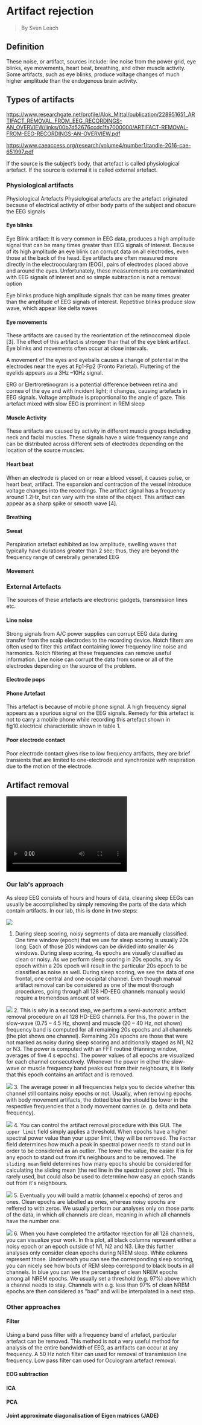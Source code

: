 # Artifact rejection
> By Sven Leach

## Definition
These noise, or artifact, sources include: line noise from the power grid, eye blinks, eye movements, heart beat, breathing, and other muscle activity. Some artifacts, such as eye blinks, produce voltage changes of much higher amplitude than the endogenous brain activity. 









## Types of artifacts
https://www.researchgate.net/profile/Alok_Mittal/publication/228951651_ARTIFACT_REMOVAL_FROM_EEG_RECORDINGS-AN_OVERVIEW/links/00b7d52676ccdc1fa7000000/ARTIFACT-REMOVAL-FROM-EEG-RECORDINGS-AN-OVERVIEW.pdf

https://www.caeaccess.org/research/volume4/number1/tandle-2016-cae-651997.pdf

If the source is the subject’s body, that artefact is
called physiological artefact. If the source is external it is
called external artefact.

### Physiological artifacts
Physiological Artefacts
Physiological artefacts are the artefact originated because of
electrical activity of other body parts of the subject and
obscure the EEG signals

#### Eye blinks
Eye Blink artifact: It is very common in EEG data,
produces a high amplitude signal that can be many
times greater than EEG signals of interest. Because
of its high amplitude an eye blink can corrupt data on
all electrodes, even those at the back of the head. Eye
artifacts are often measured more directly in the
electrooculargram (EOG), pairs of electrodes placed
above and around the eyes. Unfortunately, these
measurements are contaminated with EEG signals of
interest and so simple subtraction is not a removal
option

Eye blinks produce high amplitude signals that can be many
times greater than the amplitude of EEG signals of interest.
Repetitive blinks produce slow wave, which appear like delta
waves 

#### Eye movements
These artifacts are caused by the
reorientation of the retinocorneal dipole [3]. The
effect of this artifact is stronger than that of the eye
blink artifact. Eye blinks and movements often occur
at close intervals. 

A movement of the eyes and eyeballs causes a change of
potential in the electrodes near the eyes at Fp1-Fp2 (Fronto
Parietal). Fluttering of the eyelids appears as a 3Hz –10Hz
signal.

ERG or Elertroretinogram is a potential difference between
retina and cornea of the eye and with incident light; it
changes, causing artefacts in EEG signals. Voltage amplitude
is proportional to the angle of gaze. This artefact mixed with
slow EEG is prominent in REM sleep 

#### Muscle Activity
These artifacts are caused by
activity in different muscle groups including neck
and facial muscles. These signals have a wide
frequency range and can be distributed across
different sets of electrodes depending on the location
of the source muscles.

#### Heart beat
When an electrode is placed on or near a
blood vessel, it causes pulse, or heart beat, artifact.
The expansion and contraction of the vessel
introduce voltage changes into the recordings. The
artifact signal has a frequency around 1.2Hz, but can
vary with the state of the object. This artifact can
appear as a sharp spike or smooth wave [4]. 

#### Breathing

#### Sweat
Perspiration artefact exhibited as low amplitude, swelling
waves that typically have durations greater than 2 sec; thus,
they are beyond the frequency range of cerebrally generated
EEG

#### Movement


### External Artefacts
The sources of these artefacts are electronic gadgets,
transmission lines etc.

#### Line noise
Strong signals from A/C power
supplies can corrupt EEG data during transfer from
the scalp electrodes to the recording device. Notch
filters are often used to filter this artifact containing
lower frequency line noise and harmonics. Notch
filtering at these frequencies can remove useful
information. Line noise can corrupt the data from
some or all of the electrodes depending on the source
of the problem.

#### Electrode pops

#### Phone Artefact
This artefact is because of mobile phone signal. A high
frequency signal appears as a spurious signal on the EEG
signals. Remedy for this artefact is not to carry a mobile
phone while recording this artefact shown in fig10.electrical
characteristic shown in table 1.

#### Poor electrode contact
Poor electrode contact gives rise to low frequency artifacts,
they are brief transients that are limited to one-electrode and
synchronize with respiration due to the motion of the
electrode. 







## Artifact removal

<video src="videos/artifact_rejection_zoom.mp4" width="320" height="200" controls preload></video>


### Our lab's approach
As sleep EEG consists of hours and hours of data, cleaning sleep EEGs can usually be accomplished by simply removing the parts of the data which contain artifacts. In our lab, this is done in two steps:

![](images/artifacts/scoring_program_edit.png)
1.  During sleep scoring, noisy segments of data are manually classified. One time window (epoch) that we use for sleep scoring is usually 20s long. Each of those 20s windows can be divided into smaller 4s windows. During sleep scoring, 4s epochs are visually classified as clean or noisy. As we perform sleep scoring in 20s epochs, any 4s epoch within a 20s epoch will result in the particular 20s epoch to be classified as noise as well. During sleep scoring, we see the data of one frontal, one central and one occipital channel. Even though manual artifact removal can be considered as one of the most thorough procedures, going through all 128 HD-EEG channels manually would require a tremendous amount of work.

![](images/artifacts/artndxn_figure01.png)
2.  This is why in a second step, we perform a semi-automatic artifact removal procedure on all 128 HD-EEG channels. For this, the power in the slow-wave (0.75 – 4.5 Hz, shown) and muscle (20 – 40 Hz, not shown) frequency band is computed for all remaining 20s epochs and all channels (the plot shows one channel). Remaining 20s epochs are those that were not marked as noisy during sleep scoring and additionally staged as N1, N2 or N3. The power is computed with an FFT routine (Hanning window, averages of five 4 s epochs). The power values of all epochs are visualized for each channel consecutively. Whenever the power in either the slow-wave or muscle frequency band peaks out from their neighbours, it is likely that this epoch contains an artifact and is removed.

![](images/artifacts/artndxn_figure02.png)
3.  The average power in all frequencies helps you to decide whether this channel still contains noisy epochs or not. Usually, when removing epochs with body movement artifacts, the dotted blue line should be lower in the respective frequencies that a body movement carries (e. g. delta and beta frequency).

![](images/artifacts/artndxn_figure03.png)
4.  You can control the artifact removal procedure with this GUI. The `upper limit` field simply applies a threshold. When epochs have a higher spectral power value than your upper limit, they will be removed. The `Factor` field determines how much a peak in spectral power needs to stand out in order to be considered as an outlier. The lower the value, the easier it is for any epoch to stand out from it's neighbours and to be removed. The `sliding mean` field determines how many epochs should be considered for calculating the sliding mean (the red line in the spectral power plot). This is rarely used, but could also be used to determine how easy an epoch stands out from it's neighbours.

![](images/artifacts/artndxn_matrix.png)
5.  Eventually you will build a matrix (channel x epochs) of zeros and ones. Clean epochs are labelled as ones, whereas noisy epochs are reffered to with zeros. We usually perform our analyses only on those parts of the data, in which *all* channels are clean, meaning in which all channels have the number one.

![](images/artifacts/artndxn_visualization.png)
6.  When you have completed the artifactor rejection for all 128 channels, you can visualize your work. In this plot, all black columns represent either a noisy epoch or an epoch outside of N1, N2 and N3. Like this further analyses only consider clean epochs during NREM sleep. White columns represent those. Underneath you can see the corresponding sleep scoring, you can nicely see how bouts of REM sleep correspond to black bouts in all channels. In blue you can see the percentage of clean NREM epochs among all NREM epochs. We usually set a threshold (e.g. 97%) above which a channel needs to stay. Channels with e.g. less than 97% of clean NREM epochs are then considered as "bad" and will be interpolated in a next step.

### Other approaches

#### Filter
Using a band pass filter with a frequency band of artefact,
particular artefact can be removed. This method is not a very
useful method for analysis of the entire bandwidth of EEG, as
artifacts can occur at any frequency. A 50 Hz notch filter can
used for removal of transmission line frequency. Low pass
filter can used for Oculogram artefact removal. 

#### EOG subtraction

#### ICA

#### PCA

#### Joint approximate diagonalisation of Eigen matrices (JADE)